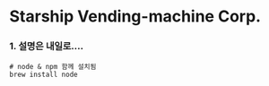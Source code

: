 # Starship Vending-machine Corp.

### 1. 설명은 내일로....
```
# node & npm 함께 설치됨
brew install node
```


<!---
| Tables        | Are           | Cool  |
| ------------- |:-------------:| -----:|
| col 3 is      | right-aligned | $1600 |
| col 2 is      | centered      |   $12 |
| zebra stripes | are neat      |    $1 |
--->